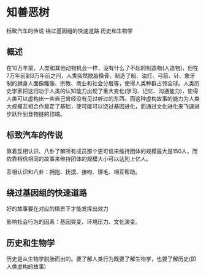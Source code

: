 # 知善恶树
标致汽车的传说
绕过基因组的快速道路
历史和生物学

## 概述
在10万年前，人类和其他动物机会一样，没有什么了不起的制造物(人造物)，但在7万年前到3万年前之间，人类突然脱胎换骨，制造了船、油灯、弓箭、针、象牙制的狮身人面像雕像、宗教、商业和社会分层等，使得人类种群占领全球。人类历史学家把这归功于人类的认知能力出现了重大变化(学习、记忆、沟通能力)，使得人类可以虚构出一些自己曾经没有见过听过的东西。而这种虚构故事的能力为人类大规模互相合作奠定了基础，使可能可以绕过基因进化，而通过文化进化来飞速进步跃升到食物链的顶端。

## 标致汽车的传说
靠着互相认识、八卦了解所有成员那个更可信来维持团体的规模最大是150人，而依靠相信相同的故事来维持团体的规模大小可以达到上亿人。

互相认识和八卦：拥抱、抚摸、接吻、理毛、相互帮助。

## 绕过基因组的快速道路
好的故事要在对应的情景下才能发挥出效力

影响社会行为的因素：基因突变、环境压力、文化演变。

## 历史和生物学
历史是从生物学脱胎而出的。要了解人类行为既要了解生物学，也要了解历史(即人类虚构的故事)